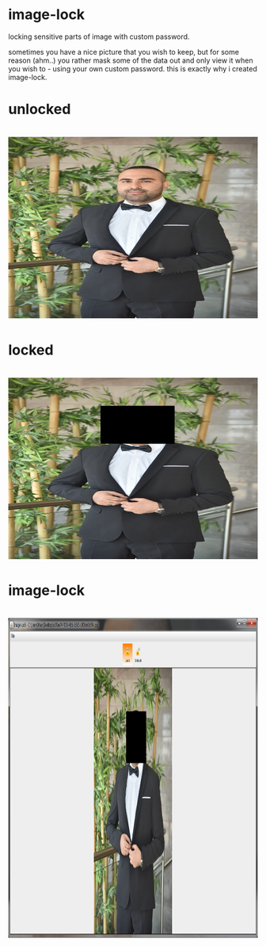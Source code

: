 # image-lock
locking sensitive parts of image with custom password.

sometimes you have a nice picture that you wish to keep, but for some reason (ahm..) you rather mask some of the data out and only view it when you wish to - using your own custom password.
this is exactly why i created image-lock.

# unlocked
# <img src="src/docs/images/image-lock-unlocked.jpg" height="366" width="550" >

# locked
# <img src="src/docs/images/image-lock-locked.pngl" height="366" width="550" >

# image-lock
# <img src="src/docs/images/tool-example.png" height="645" width="730" >